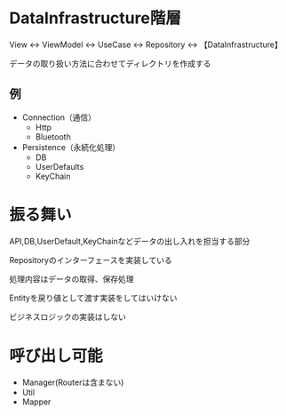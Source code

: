 # DataInfrastructure階層

View ↔︎ ViewModel ↔︎ UseCase ↔︎ Repository ↔︎ 【DataInfrastructure】

データの取り扱い方法に合わせてディレクトリを作成する

## 例
 - Connection（通信）
   - Http
   - Bluetooth
 - Persistence（永続化処理）
   - DB
   - UserDefaults
   - KeyChain

# 振る舞い

API,DB,UserDefault,KeyChainなどデータの出し入れを担当する部分

Repositoryのインターフェースを実装している

処理内容はデータの取得、保存処理

Entityを戻り値として渡す実装をしてはいけない

ビジネスロジックの実装はしない

# 呼び出し可能

- Manager(Routerは含まない)
- Util
- Mapper



